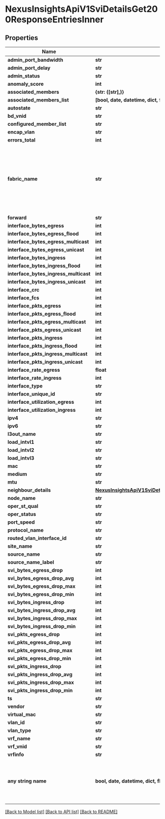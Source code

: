 # NexusInsightsApiV1SviDetailsGet200ResponseEntriesInner


## Properties
Name | Type | Description | Notes
------------ | ------------- | ------------- | -------------
**admin_port_bandwidth** | **str** |  | [optional] 
**admin_port_delay** | **str** |  | [optional] 
**admin_status** | **str** |  | [optional] 
**anomaly_score** | **int** |  | [optional] 
**associated_members** | **{str: ([str],)}** |  | [optional] 
**associated_members_list** | **[bool, date, datetime, dict, float, int, list, str, none_type]** |  | [optional] 
**autostate** | **str** |  | [optional] 
**bd_vnid** | **str** |  | [optional] 
**configured_member_list** | **str** |  | [optional] 
**encap_vlan** | **str** |  | [optional] 
**errors_total** | **int** |  | [optional] 
**fabric_name** | **str** | This is a deprecated field and will be removed in a future release. Please use siteName field instead. | [optional] 
**forward** | **str** |  | [optional] 
**interface_bytes_egress** | **int** |  | [optional] 
**interface_bytes_egress_flood** | **int** |  | [optional] 
**interface_bytes_egress_multicast** | **int** |  | [optional] 
**interface_bytes_egress_unicast** | **int** |  | [optional] 
**interface_bytes_ingress** | **int** |  | [optional] 
**interface_bytes_ingress_flood** | **int** |  | [optional] 
**interface_bytes_ingress_multicast** | **int** |  | [optional] 
**interface_bytes_ingress_unicast** | **int** |  | [optional] 
**interface_crc** | **int** |  | [optional] 
**interface_fcs** | **int** |  | [optional] 
**interface_pkts_egress** | **int** |  | [optional] 
**interface_pkts_egress_flood** | **int** |  | [optional] 
**interface_pkts_egress_multicast** | **int** |  | [optional] 
**interface_pkts_egress_unicast** | **int** |  | [optional] 
**interface_pkts_ingress** | **int** |  | [optional] 
**interface_pkts_ingress_flood** | **int** |  | [optional] 
**interface_pkts_ingress_multicast** | **int** |  | [optional] 
**interface_pkts_ingress_unicast** | **int** |  | [optional] 
**interface_rate_egress** | **float** |  | [optional] 
**interface_rate_ingress** | **int** |  | [optional] 
**interface_type** | **str** |  | [optional] 
**interface_unique_id** | **str** |  | [optional] 
**interface_utilization_egress** | **int** |  | [optional] 
**interface_utilization_ingress** | **int** |  | [optional] 
**ipv4** | **str** |  | [optional] 
**ipv6** | **str** |  | [optional] 
**l3out_name** | **str** |  | [optional] 
**load_intvl1** | **str** |  | [optional] 
**load_intvl2** | **str** |  | [optional] 
**load_intvl3** | **str** |  | [optional] 
**mac** | **str** |  | [optional] 
**medium** | **str** |  | [optional] 
**mtu** | **str** |  | [optional] 
**neighbour_details** | [**NexusInsightsApiV1SviDetailsGet200ResponseEntriesInnerNeighbourDetails**](NexusInsightsApiV1SviDetailsGet200ResponseEntriesInnerNeighbourDetails.md) |  | [optional] 
**node_name** | **str** |  | [optional] 
**oper_st_qual** | **str** |  | [optional] 
**oper_status** | **str** |  | [optional] 
**port_speed** | **str** |  | [optional] 
**protocol_name** | **str** |  | [optional] 
**routed_vlan_interface_id** | **str** |  | [optional] 
**site_name** | **str** |  | [optional] 
**source_name** | **str** |  | [optional] 
**source_name_label** | **str** |  | [optional] 
**svi_bytes_egress_drop** | **int** |  | [optional] 
**svi_bytes_egress_drop_avg** | **int** |  | [optional] 
**svi_bytes_egress_drop_max** | **int** |  | [optional] 
**svi_bytes_egress_drop_min** | **int** |  | [optional] 
**svi_bytes_ingress_drop** | **int** |  | [optional] 
**svi_bytes_ingress_drop_avg** | **int** |  | [optional] 
**svi_bytes_ingress_drop_max** | **int** |  | [optional] 
**svi_bytes_ingress_drop_min** | **int** |  | [optional] 
**svi_pkts_egress_drop** | **int** |  | [optional] 
**svi_pkts_egress_drop_avg** | **int** |  | [optional] 
**svi_pkts_egress_drop_max** | **int** |  | [optional] 
**svi_pkts_egress_drop_min** | **int** |  | [optional] 
**svi_pkts_ingress_drop** | **int** |  | [optional] 
**svi_pkts_ingress_drop_avg** | **int** |  | [optional] 
**svi_pkts_ingress_drop_max** | **int** |  | [optional] 
**svi_pkts_ingress_drop_min** | **int** |  | [optional] 
**ts** | **str** |  | [optional] 
**vendor** | **str** |  | [optional] 
**virtual_mac** | **str** |  | [optional] 
**vlan_id** | **str** |  | [optional] 
**vlan_type** | **str** |  | [optional] 
**vrf_name** | **str** |  | [optional] 
**vrf_vnid** | **str** |  | [optional] 
**vrfinfo** | **str** |  | [optional] 
**any string name** | **bool, date, datetime, dict, float, int, list, str, none_type** | any string name can be used but the value must be the correct type | [optional]

[[Back to Model list]](../README.md#documentation-for-models) [[Back to API list]](../README.md#documentation-for-api-endpoints) [[Back to README]](../README.md)


